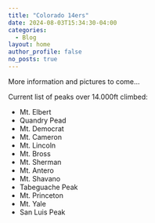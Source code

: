 ```yaml
---
title: "Colorado 14ers"
date: 2024-08-03T15:34:30-04:00
categories:
  - Blog
layout: home
author_profile: false
no_posts: true
---
```


More information and pictures to come...

Current list of peaks over 14.000ft climbed:

- Mt. Elbert
- Quandry Pead
- Mt. Democrat
- Mt. Cameron
- Mt. Lincoln
- Mt. Bross
- Mt. Sherman
- Mt. Antero
- Mt. Shavano
- Tabeguache Peak
- Mt. Princeton
- Mt. Yale
- San Luis Peak

